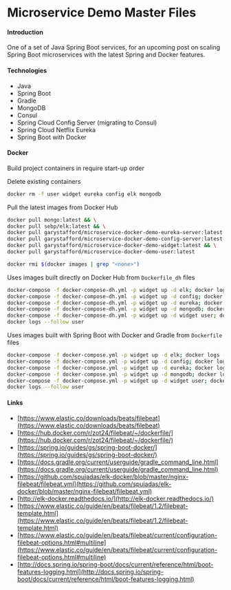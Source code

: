 # Microservice Demo Master Files

#### Introduction
One of a set of Java Spring Boot services, for an upcoming post on scaling Spring Boot microservices with the latest Spring and Docker features.

#### Technologies
* Java
* Spring Boot
* Gradle
* MongoDB
* Consul
* Spring Cloud Config Server (migrating to Consul)
* Spring Cloud Netflix Eureka
* Spring Boot with Docker

#### Docker
Build project containers in require start-up order

Delete existing containers
```bash
docker rm -f user widget eureka config elk mongodb
```

Pull the latest images from Docker Hub
```bash
docker pull mongo:latest && \
docker pull sebp/elk:latest && \
docker pull garystafford/microservice-docker-demo-eureka-server:latest && \
docker pull garystafford/microservice-docker-demo-config-server:latest && \
docker pull garystafford/microservice-docker-demo-widget:latest && \
docker pull garystafford/microservice-docker-demo-user:latest

docker rmi $(docker images | grep "<none>")
```

Uses images built directly on Docker Hub from `Dockerfile_dh` files
```bash
docker-compose -f docker-compose-dh.yml -p widget up -d elk; docker logs --follow elk # ^C to exit
docker-compose -f docker-compose-dh.yml -p widget up -d config; docker logs --follow config
docker-compose -f docker-compose-dh.yml -p widget up -d eureka; docker logs --follow eureka
docker-compose -f docker-compose-dh.yml -p widget up -d mongodb; docker logs --follow mongodb
docker-compose -f docker-compose-dh.yml -p widget up -d widget user; docker logs --follow widget
docker logs --follow user
```

Uses images built with Spring Boot with Docker and Gradle from `Dockerfile` files
```bash
docker-compose -f docker-compose.yml -p widget up -d elk; docker logs --follow elk
docker-compose -f docker-compose.yml -p widget up -d config; docker logs --follow config
docker-compose -f docker-compose.yml -p widget up -d eureka; docker logs --follow eureka
docker-compose -f docker-compose.yml -p widget up -d mongodb; docker logs --follow mongodb
docker-compose -f docker-compose.yml -p widget up -d widget user; docker logs --follow widget
docker logs --follow user
```

#### Links
* [https://www.elastic.co/downloads/beats/filebeat](https://www.elastic.co/downloads/beats/filebeat)
* [https://hub.docker.com/r/zot24/filebeat/~/dockerfile/](https://hub.docker.com/r/zot24/filebeat/~/dockerfile/)
* [https://spring.io/guides/gs/spring-boot-docker/](https://spring.io/guides/gs/spring-boot-docker/)
* [https://docs.gradle.org/current/userguide/gradle_command_line.html](https://docs.gradle.org/current/userguide/gradle_command_line.html)
* [https://github.com/spujadas/elk-docker/blob/master/nginx-filebeat/filebeat.yml](https://github.com/spujadas/elk-docker/blob/master/nginx-filebeat/filebeat.yml)
* [http://elk-docker.readthedocs.io/](http://elk-docker.readthedocs.io/)
* [https://www.elastic.co/guide/en/beats/filebeat/1.2/filebeat-template.html](https://www.elastic.co/guide/en/beats/filebeat/1.2/filebeat-template.html)
* [https://www.elastic.co/guide/en/beats/filebeat/current/configuration-filebeat-options.html#multiline](https://www.elastic.co/guide/en/beats/filebeat/current/configuration-filebeat-options.html#multiline)
* [http://docs.spring.io/spring-boot/docs/current/reference/html/boot-features-logging.html](http://docs.spring.io/spring-boot/docs/current/reference/html/boot-features-logging.html)
